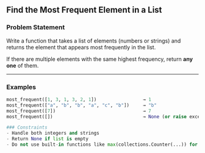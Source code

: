 ## Find the Most Frequent Element in a List

### Problem Statement

Write a function that takes a list of elements (numbers or strings) and returns the element that appears most frequently in the list.

If there are multiple elements with the same highest frequency, return **any one** of them.

---

### Examples

```python
most_frequent([1, 3, 1, 3, 2, 1])                 → 1  
most_frequent(["a", "b", "b", "a", "c", "b"])     → "b"
most_frequent([7])                                → 7
most_frequent([])                                 → None (or raise exception)

### Constraints
- Handle both integers and strings
- Return None if list is empty
- Do not use built-in functions like max(collections.Counter(...)) for now — try solving it manually first


